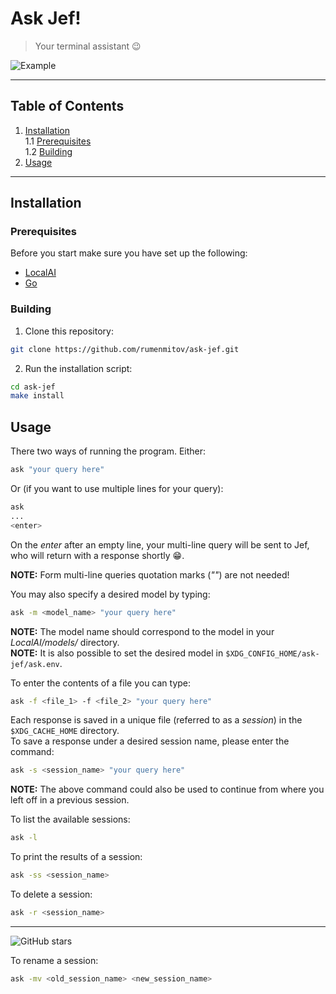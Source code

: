 # Ask Jef!
> Your terminal assistant 😉  
  
![Example](https://github.com/rumenmitov/ask-jef/assets/108842741/606a45b6-557e-4259-8792-53e95cdecb74)
***
## Table of Contents
1. [Installation](#installation)  
1.1 [Prerequisites](#prerequisites)  
1.2 [Building](#building)  
2. [Usage](#usage)  
***
## Installation
### Prerequisites
Before you start make sure you have set up the following:  
- [LocalAI](https://localai.io/)
- [Go](https://go.dev)
### Building
1. Clone this repository:
```sh
git clone https://github.com/rumenmitov/ask-jef.git
```
2. Run the installation script:
```sh
cd ask-jef
make install
```
## Usage
There two ways of running the program. Either:  
```sh
ask "your query here"
```
Or (if you want to use multiple lines for your query):  
```sh
ask
...
<enter>
```
On the _enter_ after an empty line, your multi-line query will be sent to Jef, who will
return with a response shortly 😁.    

**NOTE:** Form multi-line queries quotation marks (_""_) are not needed!  
  
You may also specify a desired model by typing:
```sh
ask -m <model_name> "your query here"
```
**NOTE:** The model name should correspond to the model in your _LocalAI/models/_ directory.  
**NOTE:** It is also possible to set the desired model in `$XDG_CONFIG_HOME/ask-jef/ask.env`.  
  
To enter the contents of a file you can type:  
```sh
ask -f <file_1> -f <file_2> "your query here"
```
  
Each response is saved in a unique file (referred to as a _session_) in the `$XDG_CACHE_HOME` directory.  
To save a response under a desired session name, please enter the command:
```sh
ask -s <session_name> "your query here"
```
**NOTE:** The above command could also be used to continue from where you left off in a previous session.  
  
To list the available sessions:  
```sh
ask -l
```
   
To print the results of a session:
```sh
ask -ss <session_name>
```
  
To delete a session:
```sh
ask -r <session_name>
```

***
![GitHub stars](https://img.shields.io/github/stars/rumenmitov/ask-jef?style=social)
  
    
To rename a session:
```sh
ask -mv <old_session_name> <new_session_name>
```
